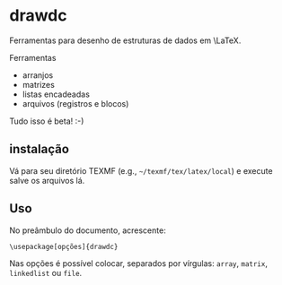 # drawdc

Ferramentas para desenho de estruturas de dados em \LaTeX.

Ferramentas

* arranjos
* matrizes
* listas encadeadas
* arquivos (registros e blocos)

Tudo isso é beta! :-)

## instalação
Vá para seu diretório TEXMF (e.g., `~/texmf/tex/latex/local`) e execute salve os arquivos lá.

## Uso
No preâmbulo do documento, acrescente:

`\usepackage[opções]{drawdc}`

Nas opções é possível colocar, separados por vírgulas: `array`, `matrix`, `linkedlist` ou `file`.
